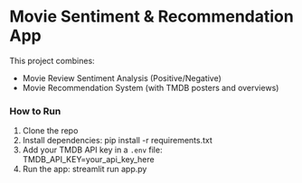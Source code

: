 # Movie Sentiment & Recommendation App

This project combines:
- Movie Review Sentiment Analysis (Positive/Negative)
- Movie Recommendation System (with TMDB posters and overviews)

### How to Run
1. Clone the repo
2. Install dependencies: pip install -r requirements.txt
3. Add your TMDB API key in a `.env` file: TMDB_API_KEY=your_api_key_here
4. Run the app: streamlit run app.py
